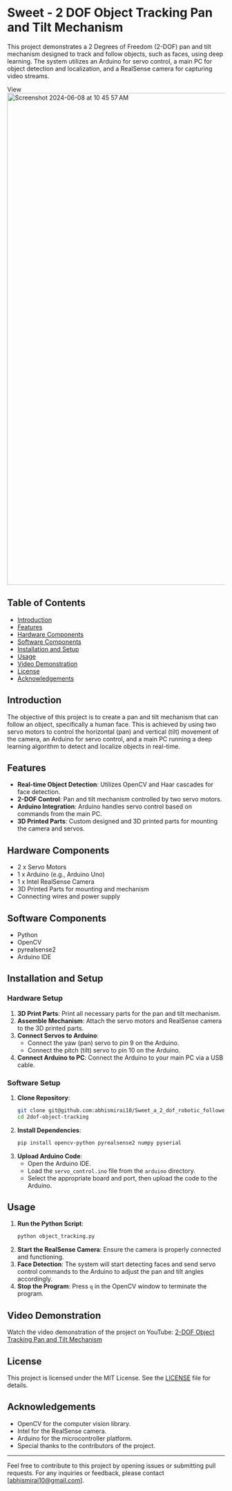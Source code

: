 # Sweet - 2 DOF Object Tracking Pan and Tilt Mechanism

This project demonstrates a 2 Degrees of Freedom (2-DOF) pan and tilt mechanism designed to track and follow objects, such as faces, using deep learning. The system utilizes an Arduino for servo control, a main PC for object detection and localization, and a RealSense camera for capturing video streams.

View
<img width="1138" alt="Screenshot 2024-06-08 at 10 45 57 AM" src="https://github.com/abhismirai10/Sweet_a_2_dof_robotic_follower/assets/121724635/ec9d52c2-792f-4823-a581-163a11837def">

## Table of Contents
- [Introduction](#introduction)
- [Features](#features)
- [Hardware Components](#hardware-components)
- [Software Components](#software-components)
- [Installation and Setup](#installation-and-setup)
- [Usage](#usage)
- [Video Demonstration](https://youtu.be/Pwh9HPbR4ss)
- [License](#license)
- [Acknowledgements](#acknowledgements)

## Introduction
The objective of this project is to create a pan and tilt mechanism that can follow an object, specifically a human face. This is achieved by using two servo motors to control the horizontal (pan) and vertical (tilt) movement of the camera, an Arduino for servo control, and a main PC running a deep learning algorithm to detect and localize objects in real-time.

## Features
- **Real-time Object Detection**: Utilizes OpenCV and Haar cascades for face detection.
- **2-DOF Control**: Pan and tilt mechanism controlled by two servo motors.
- **Arduino Integration**: Arduino handles servo control based on commands from the main PC.
- **3D Printed Parts**: Custom designed and 3D printed parts for mounting the camera and servos.

## Hardware Components
- 2 x Servo Motors
- 1 x Arduino (e.g., Arduino Uno)
- 1 x Intel RealSense Camera
- 3D Printed Parts for mounting and mechanism
- Connecting wires and power supply

## Software Components
- Python
- OpenCV
- pyrealsense2
- Arduino IDE

## Installation and Setup

### Hardware Setup
1. **3D Print Parts**: Print all necessary parts for the pan and tilt mechanism.
2. **Assemble Mechanism**: Attach the servo motors and RealSense camera to the 3D printed parts.
3. **Connect Servos to Arduino**:
   - Connect the yaw (pan) servo to pin 9 on the Arduino.
   - Connect the pitch (tilt) servo to pin 10 on the Arduino.
4. **Connect Arduino to PC**: Connect the Arduino to your main PC via a USB cable.

### Software Setup
1. **Clone Repository**:
   ```bash
   git clone git@github.com:abhismirai10/Sweet_a_2_dof_robotic_follower.git
   cd 2dof-object-tracking
   ```
2. **Install Dependencies**:
   ```bash
   pip install opencv-python pyrealsense2 numpy pyserial
   ```
3. **Upload Arduino Code**:
   - Open the Arduino IDE.
   - Load the `servo_control.ino` file from the `arduino` directory.
   - Select the appropriate board and port, then upload the code to the Arduino.

## Usage
1. **Run the Python Script**:
   ```bash
   python object_tracking.py
   ```
2. **Start the RealSense Camera**: Ensure the camera is properly connected and functioning.
3. **Face Detection**: The system will start detecting faces and send servo control commands to the Arduino to adjust the pan and tilt angles accordingly.
4. **Stop the Program**: Press `q` in the OpenCV window to terminate the program.

## Video Demonstration
Watch the video demonstration of the project on YouTube: [2-DOF Object Tracking Pan and Tilt Mechanism](https://youtu.be/Pwh9HPbR4ss)

## License
This project is licensed under the MIT License. See the [LICENSE](LICENSE) file for details.

## Acknowledgements
- OpenCV for the computer vision library.
- Intel for the RealSense camera.
- Arduino for the microcontroller platform.
- Special thanks to the contributors of the project.

---

Feel free to contribute to this project by opening issues or submitting pull requests. For any inquiries or feedback, please contact [abhismirai10@gmail.com].
